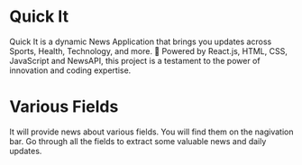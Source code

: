 # Quick It
Quick It is a dynamic News Application that brings you updates across Sports, Health, Technology, and more. 📰 Powered by React.js, HTML, CSS, JavaScript and NewsAPI, this project is a testament to the power of innovation and coding expertise.

# Various Fields
It will provide news about various fields. You will find them on the nagivation bar.
Go through all the fields to extract some valuable news and daily updates.